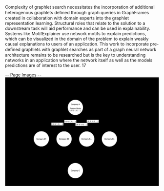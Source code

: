 Complexity of graphlet search necessitates the incorporation of additional heterogenous graphlets deﬁned
through graph queries in GraphFrames created in collaboration with domain experts into the graphlet
representation learning. Structural roles that relate to the solution to a downstream task will aid
performance and can be used in explainability. Systems like MotifExplainer use network motifs to explain
predictions, which can be visualized in the domain of the problem to explain weakly causal explanations to
users of an application. This work to incorporate pre-deﬁned graphlets with graphlet searches as part of a
graph neural network architecture remains to be researched but is the key to understanding networks in an
application where the network itself as well as the models predictions are of interest to the user.
17

-- Page Images --
![Image 1](./images/image_1.png)

